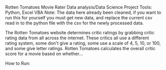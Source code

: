 Rotten Tomatoes Movie Rater Data analysis/Data Science Project
Tools: Python, Excel VBA
Note: The data here already been cleaned, if you want to run this for yourself you must get new data, and replace the current csv read in to the python file with the csv for the newly processed data.

The Rotten Tomatoes website determines critic ratings by grabbing critic rating data from all across the internet. These critics all use a different rating system, some don't give a rating,
some use a scale of 4, 5, 10, or 100, and some give letter ratings. Rotten Tomatoes calculates the overall critic score for a movie based on whether...

How to Run:
